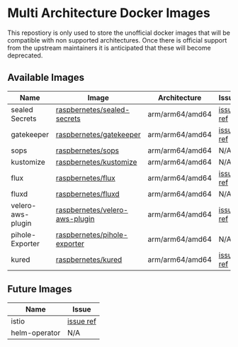 # Multi Architecture Docker Images

This repostiory is only used to store the unofficial docker images that will be compatible with non supported architectures. Once there is official support from the upstream maintainers it is anticipated that these will become deprecated.

## Available Images

| Name | Image | Architecture | Issue |
|------|-------|--------------|-------|
| sealed Secrets | [raspbernetes/sealed-secrets](https://hub.docker.com/repository/docker/raspbernetes/sealed-secrets) | arm/arm64/amd64 | [issue ref](https://github.com/open-policy-agent/gatekeeper/issues/496)|
| gatekeeper | [raspbernetes/gatekeeper](https://hub.docker.com/repository/docker/raspbernetes/gatekeeper) | arm/arm64/amd64 | [issue ref](https://github.com/bitnami-labs/sealed-secrets/issues/360)|
| sops | [raspbernetes/sops](https://hub.docker.com/repository/docker/raspbernetes/sops) | arm/arm64/amd64 | N/A|
| kustomize | [raspbernetes/kustomize](https://hub.docker.com/repository/docker/raspbernetes/kustomize) | arm/arm64/amd64 | N/A|
| flux | [raspbernetes/flux](https://hub.docker.com/repository/docker/raspbernetes/flux) | arm/arm64/amd64 | [issue ref](https://github.com/fluxcd/flux/issues/1761)|
| fluxd | [raspbernetes/fluxd](https://hub.docker.com/repository/docker/raspbernetes/fluxd) | arm/arm64/amd64 | N/A|
| velero-aws-plugin | [raspbernetes/velero-aws-plugin](https://hub.docker.com/repository/docker/raspbernetes/velero-aws-plugin) | arm/arm64/amd64 | [issue ref](https://github.com/vmware-tanzu/velero-plugin-for-aws/issues/18)|
| pihole-Exporter | [raspbernetes/pihole-exporter](https://hub.docker.com/repository/docker/raspbernetes/pihole-exporter) | arm/arm64/amd64 | N/A|
| kured | [raspbernetes/kured](https://hub.docker.com/repository/docker/raspbernetes/kured) | arm/arm64/amd64 |[issue ref](https://github.com/weaveworks/kured/issues/23)|

## Future Images

| Name | Issue |
|------|-------|
| istio | [issue ref](https://github.com/istio/istio/issues/21094) |
| helm-operator | N/A |
